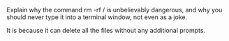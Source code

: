 Explain why the command rm -rf / is unbelievably dangerous, and
why you should never type it into a terminal window, not even as
a joke.

It is because it can delete all the files without any additional prompts.
